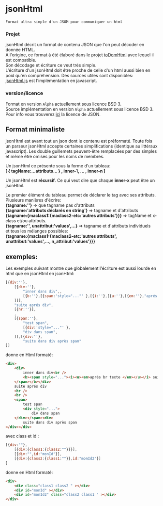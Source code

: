 # jsonHtml  

    Format ultra simple d'un JSOM pour communiquer un html  
    
### Projet  

jsonHtml décrit un format de contenu JSON que l'on peut décoder en donnée HTML.   
A l'origine, ce format à été élaboré dans le projet [toDomHtml](https://github.com/Prismalide/toDomHtml) avec lequel il est compatible.   
Son décodage et écriture ce veut très simple.   
L'écriture d'un jsonHtml doit être proche de celle d'un html aussi bien en poid qu'en compréhension.
Des sources utiles sont disponibles:   
[jsonHtml.js](js/) est l’implémentation en javascript.    

### version/licence
Format en version `Alpha` actuellement sous licence BSD 3.   
Source implèmentation  en version `Alpha` actuellement sous licence BSD 3.   
Pour info vous trouverez [ici](JSON%20License.md) la licence de JSON.    
## Format minimaliste
jsonHtml est avant tout un json dont le contenu est préformaté.
Toute fois un parseur jsonHtml accepte certaines simplifications (identique au littéraux javascript). Les double guillemets peuvent-être remplacées par des simples et même être omises pour les noms de membres.     

Un jsonHtml ce présente sous la forme d'un tableau:   
**[ { tagName:...attributs... } , inner-1, ... , inner-n ]**     

Un jsonHtml est **récursif**. Ce qui veut dire que chaque **inner-x** peut être un jsonHtml.   

Le premier élément du tableau permet de déclarer le tag avec ses attributs.  
Plusieurs manières d'écrire:  
**{tagname:''}** => que tagname pas d'attributs  
**{tagname:'attributs déclarés en string'}** => tagname et d'attributs  
**{tagname:{maclass1:{maclass2-etc:'autres attributs'}}}** => tagName et x-class et/ou attributs.   
**{tagname:'', unattribut:'values',...}** => tagname et d'attributs individuels  
et tous les mélanges possibles:  
**{tagname:{maclass1:{maclass2-etc:'autres attributs', unattribut:'values',..., n_attribut:'values'}}}** 

## exemples:
Les exemples suivant montre que globalement l'écriture est aussi lourde en html que en jsonHtml
en jsonHtml:
```javascript
[{div:''},
	[{div:''},
	    "inner dans div",,
	    [{b:''},[{span:'style="..."' },[{i:''},[{u:''},[{em:''},"aprés br texte "]]], " suite après b.span.u.e "
	]]],
	"suite aprés div",
	[{hr:''}],
	,
	[{span:''},
	    "test span",
	    [{div:'style="..."' },
		"div dans span",
	]],[{div:''},
	    "suite dans div après span"
]]
```
donne en Html formaté:
```html
<div>
	<div>
		inner dans div<br />
		<b><span style="..."><i><u><em>aprés br texte </em></u></i> suite après b.span.u.e 
	</span></b></div>
	suite aprés div
	<hr />
	<br />
	<span>
		test span
		<div style="...">
			div dans span
	</div></span><div>
		suite dans div après span
</div></div>
```
avec class et id : 
```javascript
[{div:""},
	[{div:{class1:{class2:""}}}],
	[{div:"",id:"monId"}],
	[{div:{class2:{class1:""}},id:"monId2"}]
]
```
donne en Html formaté:
```html
<div>
	<div class="class1 class2 " ></div>
	<div id="monId" ></div>
	<div id="monId2" class="class2 class1 " ></div>
</div>
```	
